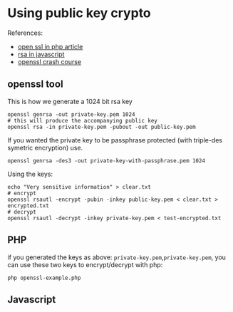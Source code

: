 # Using public key crypto

References:

*   [open ssl in php article](http://andytson.com/blog/2009/07/php-public-key-cryptography-using-openssl/)
*   [rsa in javascript](http://www-cs-students.stanford.edu/~tjw/jsbn/)
*   [openssl crash  course](http://www.entropy.ch/blog/Developer/2009/01/11/OpenSSL-Public-Key-and-PKI-Crash-Course-Part-1-4.html)    

## openssl tool
This is how we generate a 1024 bit rsa key

    openssl genrsa -out private-key.pem 1024
    # this will produce the accompanying public key
    openssl rsa -in private-key.pem -pubout -out public-key.pem

If you wanted the private key to be passphrase protected (with triple-des symetric encryption) use.

    openssl genrsa -des3 -out private-key-with-passphrase.pem 1024
    
Using the keys:

    echo "Very sensitive information" > clear.txt
    # encrypt
    openssl rsautl -encrypt -pubin -inkey public-key.pem < clear.txt > encrypted.txt
    # decrypt
    openssl rsautl -decrypt -inkey private-key.pem < test-encrypted.txt
    
## PHP
if you generated the keys as above: `private-key.pem`,`private-key.pem`, you can use these two keys to encrypt/decrypt with php:

    php openssl-example.php

## Javascript